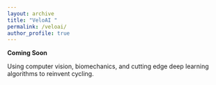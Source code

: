 ```yaml
---
layout: archive
title: "VeloAI "
permalink: /veloai/
author_profile: true
---
```


**Coming Soon**

Using computer vision, biomechanics, and cutting edge deep learning algorithms to reinvent cycling. 